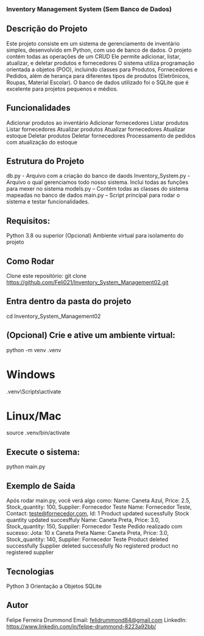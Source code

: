 ### Inventory Management System (Sem Banco de Dados)
## Descrição do Projeto
Este projeto consiste em um sistema de gerenciamento de inventário simples, desenvolvido em Python, com uso de banco de dados.
O projeto contém todas as operações de um CRUD
Ele permite adicionar, listar, atualizar, e deletar produtos e fornecedores
O sistema utiliza programação orientada a objetos (POO), incluindo classes para Produtos, Fornecedores e Pedidos, além de herança para diferentes tipos de produtos (Eletrônicos, Roupas, Material Escolar).
O banco de dados utilizado foi o SQLite que é excelente para projetos pequenos e médios.

## Funcionalidades
Adicionar produtos ao inventário
Adicionar fornecedores
Listar produtos
Listar fornecedores
Atualizar produtos
Atualizar fornecedores
Atualizar estoque
Deletar produtos
Deletar fornecedores
Processamento de pedidos com atualização do estoque

## Estrutura do Projeto
db.py - Arquivo com a criação do banco de daods
Inventory_System.py - Arquivo o qual gerenciamos todo nosso sistema. Inclui todas as funções para mexer no sistema
models.py – Contém todas as classes do sistema mapeadas no banco de dados
main.py – Script principal para rodar o sistema e testar funcionalidades.

## Requisitos:
Python 3.8 ou superior
(Opcional) Ambiente virtual para isolamento do projeto

## Como Rodar
Clone este repositório:
git clone <https://github.com/Feli021/Inventory_System_Management02.git>
## Entra dentro da pasta do projeto
cd Inventory_System_Management02
## (Opcional) Crie e ative um ambiente virtual:
 python -m venv .venv
# Windows
.venv\Scripts\activate
# Linux/Mac
source .venv/bin/activate

## Execute o sistema: 
python main.py

## Exemplo de Saída
Após rodar main.py, você verá algo como:
Name: Caneta Azul, Price: 2.5, Stock_quantity: 100, Supplier: Fornecedor Teste
Name: Fornecedor Teste, Contact: teste@fornecedor.com, Id: 1
Product updated sucessfully
Stock quantity updated succesffuly
Name: Caneta Preta, Price: 3.0, Stock_quantity: 150, Supplier: Fornecedor Teste
Pedido realizado com sucesso: Jota: 10 x Caneta Preta
Name: Caneta Preta, Price: 3.0, Stock_quantity: 140, Supplier: Fornecedor Teste
Product deleted successfully
Supplier deleted successfully
No registered product
no registered supplier

## Tecnologias
Python 3 Orientação a Objetos
SQLite

## Autor
Felipe Ferreira Drummond
Email: felidrummond84@gmail.com LinkedIn: https://www.linkedin.com/in/felipe-drummond-8223a92bb/